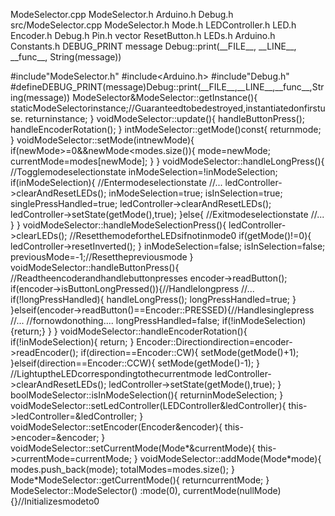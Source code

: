 ModeSelector.cpp ModeSelector.h Arduino.h Debug.h src/ModeSelector.cpp
ModeSelector.h Mode.h LEDController.h LED.h Encoder.h Debug.h Pin.h
vector ResetButton.h LEDs.h Arduino.h Constants.h DEBUG\_PRINT message
Debug::print(\_\_FILE\_\_, \_\_LINE\_\_, \_\_func\_\_, String(message))

\#include\"ModeSelector.h\" \#include\<Arduino.h\> \#include\"Debug.h\"
\#defineDEBUG\_PRINT(message)Debug::print(\_\_FILE\_\_,\_\_LINE\_\_,\_\_func\_\_,String(message))
ModeSelector&ModeSelector::getInstance(){
staticModeSelectorinstance;//Guaranteedtobedestroyed,instantiatedonfirstuse.
returninstance; } voidModeSelector::update(){ handleButtonPress();
handleEncoderRotation(); } intModeSelector::getMode()const{ returnmode;
} voidModeSelector::setMode(intnewMode){
if(newMode\>=0&&newMode\<modes.size()){ mode=newMode;
currentMode=modes\[newMode\]; } } voidModeSelector::handleLongPress(){
//Togglemodeselectionstate inModeSelection=!inModeSelection;
if(inModeSelection){ //Entermodeselectionstate //\...
ledController-\>clearAndResetLEDs(); inModeSelection=true;
isInSelection=true; singlePressHandled=true;
ledController-\>clearAndResetLEDs();
ledController-\>setState(getMode(),true); }else{
//Exitmodeselectionstate //\... } }
voidModeSelector::handleModeSelectionPress(){
ledController-\>clearLEDs(); //ResetthemodefortheLEDsifnotinmode0
if(getMode()!=0){ ledController-\>resetInverted(); }
inModeSelection=false; isInSelection=false;
previousMode=-1;//Resetthepreviousmode }
voidModeSelector::handleButtonPress(){
//Readtheencoderandhandlebuttonpresses encoder-\>readButton();
if(encoder-\>isButtonLongPressed()){//Handlelongpress //\...
if(!longPressHandled){ handleLongPress(); longPressHandled=true; }
}elseif(encoder-\>readButton()==Encoder::PRESSED){//Handlesinglepress
//\... //fornowdonothing\.... longPressHandled=false;
if(!inModeSelection){return;} } }
voidModeSelector::handleEncoderRotation(){ if(!inModeSelection){ return;
} Encoder::Directiondirection=encoder-\>readEncoder();
if(direction==Encoder::CW){ setMode(getMode()+1);
}elseif(direction==Encoder::CCW){ setMode(getMode()-1); }
//LightuptheLEDcorrespondingtothecurrentmode
ledController-\>clearAndResetLEDs();
ledController-\>setState(getMode(),true); }
boolModeSelector::isInModeSelection(){ returninModeSelection; }
voidModeSelector::setLedController(LEDController&ledController){
this-\>ledController=&ledController; }
voidModeSelector::setEncoder(Encoder&encoder){ this-\>encoder=&encoder;
} voidModeSelector::setCurrentMode(Mode\*&currentMode){
this-\>currentMode=currentMode; } voidModeSelector::addMode(Mode\*mode){
modes.push\_back(mode); totalModes=modes.size(); }
Mode\*ModeSelector::getCurrentMode(){ returncurrentMode; }
ModeSelector::ModeSelector() :mode(0),
currentMode(nullMode){}//Initializesmodeto0

